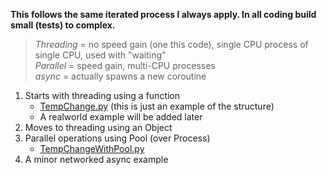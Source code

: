 **This follows the same iterated process I always
 apply. In all coding build small (tests) to 
 complex.**
 
 >*Threading* = no speed gain (one this code), single CPU process of single CPU, used with "waiting"
 ><br> *Parallel* = speed gain, multi-CPU processes
 ><br> *async* = actually spawns a new coroutine
 
 1. Starts with threading using a function
     - [TempChange.py](./TempChange.py) (this is just an example of the structure)
     - A realworld example will be added later
 2. Moves to threading using an Object
 3. Parallel operations using Pool (over Process)
     - [TempChangeWithPool.py](./TempChangeWithPool.py)
 4. A minor networked async example
